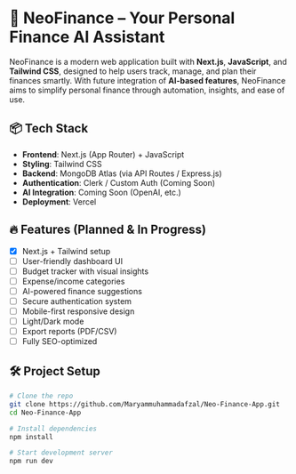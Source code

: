 # 🚀 NeoFinance – Your Personal Finance AI Assistant

NeoFinance is a modern web application built with **Next.js**, **JavaScript**, and **Tailwind CSS**, designed to help users track, manage, and plan their finances smartly. With future integration of **AI-based features**, NeoFinance aims to simplify personal finance through automation, insights, and ease of use.

## 📦 Tech Stack

- **Frontend**: Next.js (App Router) + JavaScript
- **Styling**: Tailwind CSS
- **Backend**: MongoDB Atlas (via API Routes / Express.js)
- **Authentication**: Clerk / Custom Auth (Coming Soon)
- **AI Integration**: Coming Soon (OpenAI, etc.)
- **Deployment**: Vercel

## 🔥 Features (Planned & In Progress)

- [x] Next.js + Tailwind setup
- [ ] User-friendly dashboard UI
- [ ] Budget tracker with visual insights
- [ ] Expense/income categories
- [ ] AI-powered finance suggestions
- [ ] Secure authentication system
- [ ] Mobile-first responsive design
- [ ] Light/Dark mode
- [ ] Export reports (PDF/CSV)
- [ ] Fully SEO-optimized

## 🛠️ Project Setup

```bash
# Clone the repo
git clone https://github.com/Maryammuhammadafzal/Neo-Finance-App.git
cd Neo-Finance-App

# Install dependencies
npm install

# Start development server
npm run dev
